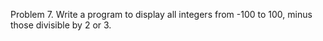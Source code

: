 Problem 7. 
Write a program to display all integers from -100 to 100, minus those divisible by 2 or 3.
